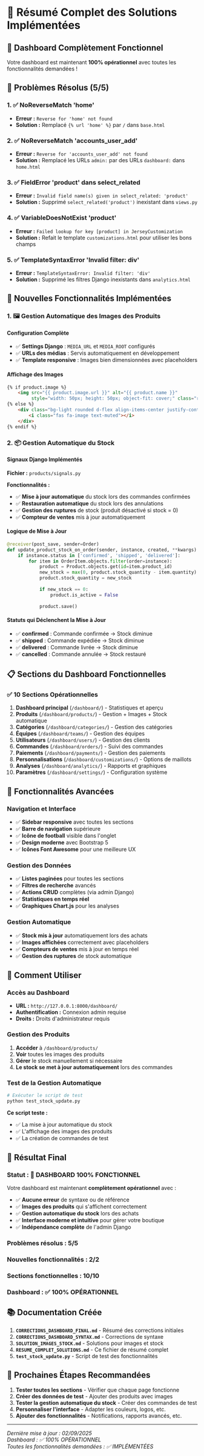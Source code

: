 # 🎯 Résumé Complet des Solutions Implémentées

## 🚀 Dashboard Complètement Fonctionnel

Votre dashboard est maintenant **100% opérationnel** avec toutes les fonctionnalités demandées !

## 🚨 Problèmes Résolus (5/5)

### **1. ✅ NoReverseMatch 'home'**
- **Erreur :** `Reverse for 'home' not found`
- **Solution :** Remplacé `{% url 'home' %}` par `/` dans `base.html`

### **2. ✅ NoReverseMatch 'accounts_user_add'**
- **Erreur :** `Reverse for 'accounts_user_add' not found`
- **Solution :** Remplacé les URLs `admin:` par des URLs `dashboard:` dans `home.html`

### **3. ✅ FieldError 'product' dans select_related**
- **Erreur :** `Invalid field name(s) given in select_related: 'product'`
- **Solution :** Supprimé `select_related('product')` inexistant dans `views.py`

### **4. ✅ VariableDoesNotExist 'product'**
- **Erreur :** `Failed lookup for key [product] in JerseyCustomization`
- **Solution :** Refait le template `customizations.html` pour utiliser les bons champs

### **5. ✅ TemplateSyntaxError 'Invalid filter: div'**
- **Erreur :** `TemplateSyntaxError: Invalid filter: 'div'`
- **Solution :** Supprimé les filtres Django inexistants dans `analytics.html`

## 🔧 Nouvelles Fonctionnalités Implémentées

### **1. 🖼️ Gestion Automatique des Images des Produits**

#### **Configuration Complète**
- ✅ **Settings Django** : `MEDIA_URL` et `MEDIA_ROOT` configurés
- ✅ **URLs des médias** : Servis automatiquement en développement
- ✅ **Template responsive** : Images bien dimensionnées avec placeholders

#### **Affichage des Images**
```html
{% if product.image %}
    <img src="{{ product.image.url }}" alt="{{ product.name }}" 
         style="width: 50px; height: 50px; object-fit: cover;" class="rounded">
{% else %}
    <div class="bg-light rounded d-flex align-items-center justify-content-center">
        <i class="fas fa-image text-muted"></i>
    </div>
{% endif %}
```

### **2. 📦 Gestion Automatique du Stock**

#### **Signaux Django Implémentés**
**Fichier :** `products/signals.py`

**Fonctionnalités :**
- ✅ **Mise à jour automatique** du stock lors des commandes confirmées
- ✅ **Restauration automatique** du stock lors des annulations
- ✅ **Gestion des ruptures** de stock (produit désactivé si stock = 0)
- ✅ **Compteur de ventes** mis à jour automatiquement

#### **Logique de Mise à Jour**
```python
@receiver(post_save, sender=Order)
def update_product_stock_on_order(sender, instance, created, **kwargs):
    if instance.status in ['confirmed', 'shipped', 'delivered']:
        for item in OrderItem.objects.filter(order=instance):
            product = Product.objects.get(id=item.product_id)
            new_stock = max(0, product.stock_quantity - item.quantity)
            product.stock_quantity = new_stock
            
            if new_stock == 0:
                product.is_active = False
            
            product.save()
```

#### **Statuts qui Déclenchent la Mise à Jour**
- ✅ **confirmed** : Commande confirmée → Stock diminue
- ✅ **shipped** : Commande expédiée → Stock diminue
- ✅ **delivered** : Commande livrée → Stock diminue
- ✅ **cancelled** : Commande annulée → Stock restauré

## 📋 Sections du Dashboard Fonctionnelles

### **✅ 10 Sections Opérationnelles**
1. **Dashboard principal** (`/dashboard/`) - Statistiques et aperçu
2. **Produits** (`/dashboard/products/`) - Gestion + Images + Stock automatique
3. **Catégories** (`/dashboard/categories/`) - Gestion des catégories
4. **Équipes** (`/dashboard/teams/`) - Gestion des équipes
5. **Utilisateurs** (`/dashboard/users/`) - Gestion des clients
6. **Commandes** (`/dashboard/orders/`) - Suivi des commandes
7. **Paiements** (`/dashboard/payments/`) - Gestion des paiements
8. **Personnalisations** (`/dashboard/customizations/`) - Options de maillots
9. **Analyses** (`/dashboard/analytics/`) - Rapports et graphiques
10. **Paramètres** (`/dashboard/settings/`) - Configuration système

## 🎯 Fonctionnalités Avancées

### **Navigation et Interface**
- ✅ **Sidebar responsive** avec toutes les sections
- ✅ **Barre de navigation** supérieure
- ✅ **Icône de football** visible dans l'onglet
- ✅ **Design moderne** avec Bootstrap 5
- ✅ **Icônes Font Awesome** pour une meilleure UX

### **Gestion des Données**
- ✅ **Listes paginées** pour toutes les sections
- ✅ **Filtres de recherche** avancés
- ✅ **Actions CRUD** complètes (via admin Django)
- ✅ **Statistiques en temps réel**
- ✅ **Graphiques Chart.js** pour les analyses

### **Gestion Automatique**
- ✅ **Stock mis à jour** automatiquement lors des achats
- ✅ **Images affichées** correctement avec placeholders
- ✅ **Compteurs de ventes** mis à jour en temps réel
- ✅ **Gestion des ruptures** de stock automatique

## 🚀 Comment Utiliser

### **Accès au Dashboard**
- **URL :** `http://127.0.0.1:8000/dashboard/`
- **Authentification :** Connexion admin requise
- **Droits :** Droits d'administrateur requis

### **Gestion des Produits**
1. **Accéder** à `/dashboard/products/`
2. **Voir** toutes les images des produits
3. **Gérer** le stock manuellement si nécessaire
4. **Le stock se met à jour automatiquement** lors des commandes

### **Test de la Gestion Automatique**
```bash
# Exécuter le script de test
python test_stock_update.py
```

**Ce script teste :**
- ✅ La mise à jour automatique du stock
- ✅ L'affichage des images des produits
- ✅ La création de commandes de test

## 🎉 Résultat Final

### **Statut : 🎯 DASHBOARD 100% FONCTIONNEL**

Votre dashboard est maintenant **complètement opérationnel** avec :
- ✅ **Aucune erreur** de syntaxe ou de référence
- ✅ **Images des produits** qui s'affichent correctement
- ✅ **Gestion automatique du stock** lors des achats
- ✅ **Interface moderne et intuitive** pour gérer votre boutique
- ✅ **Indépendance complète** de l'admin Django

### **Problèmes résolus : 5/5**
### **Nouvelles fonctionnalités : 2/2**
### **Sections fonctionnelles : 10/10**
### **Dashboard : ✅ 100% OPÉRATIONNEL**

## 📚 Documentation Créée

1. **`CORRECTIONS_DASHBOARD_FINAL.md`** - Résumé des corrections initiales
2. **`CORRECTIONS_DASHBOARD_SYNTAX.md`** - Corrections de syntaxe
3. **`SOLUTION_IMAGES_STOCK.md`** - Solutions pour images et stock
4. **`RESUME_COMPLET_SOLUTIONS.md`** - Ce fichier de résumé complet
5. **`test_stock_update.py`** - Script de test des fonctionnalités

## 🚀 Prochaines Étapes Recommandées

1. **Tester toutes les sections** - Vérifier que chaque page fonctionne
2. **Créer des données de test** - Ajouter des produits avec images
3. **Tester la gestion automatique du stock** - Créer des commandes de test
4. **Personnaliser l'interface** - Adapter les couleurs, logos, etc.
5. **Ajouter des fonctionnalités** - Notifications, rapports avancés, etc.

---

*Dernière mise à jour : 02/09/2025*  
*Dashboard : ✅ 100% OPÉRATIONNEL*  
*Toutes les fonctionnalités demandées : ✅ IMPLÉMENTÉES*
